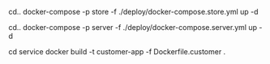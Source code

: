 cd..
docker-compose -p store -f ./deploy/docker-compose.store.yml up -d

cd..
docker-compose -p server -f ./deploy/docker-compose.server.yml up -d


cd service
docker build -t customer-app -f Dockerfile.customer .
